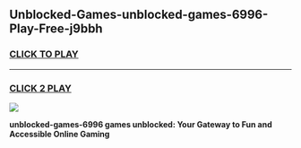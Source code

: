 
## Unblocked-Games-unblocked-games-6996-Play-Free-j9bbh
<h3>
<a href="https://premium76.site?title=unblocked-games-6996&ref=18A1">CLICK TO PLAY</a></h3>
<hr>

<h3>
<a href="https://premium76.site?title=unblocked-games-6996&ref=18A1">CLICK 2 PLAY</a>
  
</h3>

<a href="https://premium76.site?title=unblocked-games-6996&ref=18A1"><img src="https://clearcache.store/games.png"></a>


**unblocked-games-6996 games unblocked: Your Gateway to Fun and Accessible Online Gaming**
